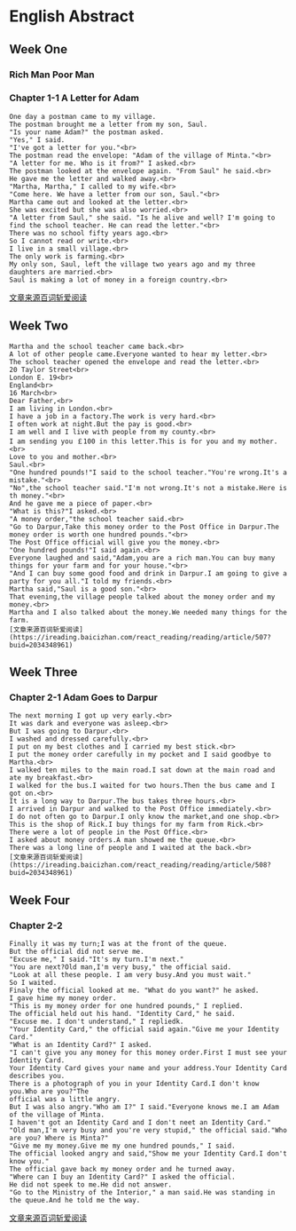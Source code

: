 English Abstract
================
Week One
--------
### Rich Man Poor Man
### Chapter 1-1  A Letter for Adam
    One day a postman came to my village.
    The postman brought me a letter from my son, Saul.
    "Is your name Adam?" the postman asked.
    "Yes," I said.
    "I've got a letter for you."<br>
    The postman read the envelope: "Adam of the village of Minta."<br>
    "A letter for me. Who is it from?" I asked.<br>
    The postman looked at the envelope again. "From Saul" he said.<br>
    He gave me the letter and walked away.<br>
    "Martha, Martha," I called to my wife.<br>
    "Come here. We have a letter from our son, Saul."<br>
    Martha came out and looked at the letter.<br>
    She was excited but she was also worried.<br>
    "A letter from Saul," she said. "Is he alive and well? I'm going to find the school teacher. He can read the letter."<br>
    There was no school fifty years ago.<br>
    So I cannot read or write.<br>
    I live in a small village.<br>
    The only work is farming.<br>
    My only son, Saul, left the village two years ago and my three daughters are married.<br>
    Saul is making a lot of money in a foreign country.<br>

[文章来源百词斩爱阅读](https://ireading.baicizhan.com/react_reading/reading/article/506?buid=2034348961)

Week Two
--------
    Martha and the school teacher came back.<br>
    A lot of other people came.Everyone wanted to hear my letter.<br>
    The school teacher opened the envelope and read the letter.<br>
    20 Taylor Street<br>
    London E. 19<br>
    England<br>
    16 March<br>
    Dear Father,<br>
    I am living in London.<br>
    I have a job in a factory.The work is very hard.<br>
    I often work at night.But the pay is good.<br>
    I am well and I live with people from my county.<br>
    I am sending you ￡100 in this letter.This is for you and my mother.<br>
    Love to you and mother.<br>
    Saul.<br>
    "One hundred pounds!"I said to the school teacher."You're wrong.It's a mistake."<br>
    "No",the school teacher said."I'm not wrong.It's not a mistake.Here is th money."<br>
    And he gave me a piece of paper.<br>
    "What is this?"I asked.<br>
    "A money order,"the school teacher said.<br>
    "Go to Darpur,Take this money order to the Post Office in Darpur.The money order is worth one hundred pounds."<br>
    The Post Office official will give you the money.<br>
    "One hundred pounds!"I said again.<br>
    Everyone laughed and said,"Adam,you are a rich man.You can buy many things for your farm and for your house."<br>
    "And I can buy some good food and drink in Darpur.I am going to give a party for you all."I told my friends.<br>
    Martha said,"Saul is a good son."<br>
    That evening,the village people talked about the money order and my money.<br>
    Martha and I also talked about the money.We needed many things for the farm.
    [文章来源百词斩爱阅读](https://ireading.baicizhan.com/react_reading/reading/article/507?buid=2034348961)
   
## Week Three
### Chapter 2-1 Adam Goes to Darpur
    The next morning I got up very early.<br>
    It was dark and everyone was asleep.<br>
    But I was going to Darpur.<br>
    I washed and dressed carefully.<br>
    I put on my best clothes and I carried my best stick.<br>
    I put the money order carefully in my pocket and I said goodbye to Martha.<br>
    I walked ten miles to the main road.I sat down at the main road and ate my breakfast.<br>
    I walked for the bus.I waited for two hours.Then the bus came and I got on.<br>
    It is a long way to Darpur.The bus takes three hours.<br>
    I arrived in Darpur and walked to the Post Office immediately.<br>
    I do not often go to Darpur.I only know the market,and one shop.<br>
    This is the shop of Rick.I buy things for my farm from Rick.<br>
    There were a lot of people in the Post Office.<br>
    I asked about money orders.A man showed me the queue.<br>
    There was a long line of people and I waited at the back.<br>
    [文章来源百词斩爱阅读](https://ireading.baicizhan.com/react_reading/reading/article/508?buid=2034348961)

## Week Four
### Chapter 2-2 
    Finally it was my turn;I was at the front of the queue.
    But the official did not serve me.
    "Excuse me," I said."It's my turn.I'm next."
    "You are next?Old man,I'm very busy," the official said.
    "Look at all these people. I am very busy.And you must wait." 
    So I waited.
    Finaly the official looked at me. "What do you want?" he asked.
    I gave hime my money order.
    "This is my money order for one hundred pounds," I replied.
    The official held out his hand. "Identity Card," he said.
    "Excuse me. I don't understand," I repliedk.
    "Your Identity Card," the official said again."Give me your Identity Card."
    "What is an Identity Card?" I asked.
    "I can't give you any money for this money order.First I must see your Identity Card.
    Your Identity Card gives your name and your address.Your Identity Card describes you.
    There is a photograph of you in your Identity Card.I don't know you.Who are you?"The
    official was a little angry.
    But I was also angry."Who am I?" I said."Everyone knows me.I am Adam of the village of Minta.
    I haven't got an Identity Card and I don't neet an Identity Card."
    "Old man,I'm very busy and you're very stupid," the official said."Who are you? Where is Minta?"
    "Give me my money.Give me my one hundred pounds," I said.
    The official looked angry and said,"Show me your Identity Card.I don't know you."
    The official gave back my money order and he turned away.
    "Where can I buy an Identity Card?" I asked the official.
    He did not speek to me.He did not answer.
    "Go to the Ministry of the Interior," a man said.He was standing in the queue.And he told me the way.
   [文章来源百词斩爱阅读](https://ireading.baicizhan.com/react_reading/reading/article/509buid=2034348961) 
    
    

   